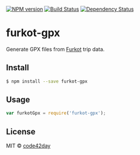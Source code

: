 [![NPM version][npm-image]][npm-url]
[![Build Status][travis-image]][travis-url]
[![Dependency Status][gemnasium-image]][gemnasium-url]

# furkot-gpx

Generate GPX files from [Furkot] trip data.

## Install

```sh
$ npm install --save furkot-gpx
```

## Usage

```js
var furkotGpx = require('furkot-gpx');
```

## License

MIT © [code42day](https://code42day.com)

[Furkot]: https://trips.furkot.com

[npm-image]: https://img.shields.io/npm/v/furkot-gpx.svg
[npm-url]: https://npmjs.org/package/furkot-gpx

[travis-url]: https://travis-ci.org/furkot/furkot-gpx
[travis-image]: https://img.shields.io/travis/furkot/furkot-gpx.svg

[gemnasium-image]: https://img.shields.io/gemnasium/furkot/furkot-gpx.svg
[gemnasium-url]: https://gemnasium.com/furkot/furkot-gpx
